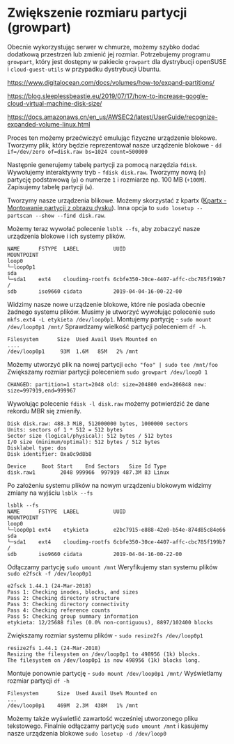 # Zwiększenie rozmiaru partycji (growpart)

Obecnie wykorzystując serwer w chmurze, możemy szybko dodać dodatkową przestrzeń lub zmienić jej rozmiar.
Potrzebujemy programu `growpart`, który jest dostępny w pakiecie `growpart` dla dystrybucji openSUSE i `cloud-guest-utils` w przypadku dystrybucji Ubuntu.

https://www.digitalocean.com/docs/volumes/how-to/expand-partitions/

https://blog.sleeplessbeastie.eu/2019/07/17/how-to-increase-google-cloud-virtual-machine-disk-size/

https://docs.amazonaws.cn/en_us/AWSEC2/latest/UserGuide/recognize-expanded-volume-linux.html


Proces ten możemy przećwiczyć emulując fizyczne urządzenie blokowe.
Tworzymy plik, który będzie reprezentował nasze urządzenie blokowe - `dd if=/dev/zero of=disk.raw bs=1024 count=500000`

Następnie generujemy tabelę partycji za pomocą narzędzia `fdisk`. Wywołujemy interaktywny tryb - `fdisk disk.raw`.
Tworzymy nową (`n`) partycję podstawową (`p`) o numerze `1` i rozmiarze np. 100 MB (`+100M`). Zapisujemy tabelę partycji (`w`).

Tworzymy nasze urządzenia blikowe. Możemy skorzystać z kpartx ([Kpartx - Montowanie partycji z obrazu dysku](Kpartx_-_Montowanie_partycji_z_obrazu_dysku.md)). Inna opcja to `sudo losetup --partscan --show --find disk.raw`.

Możemy teraz wywołać polecenie `lsblk --fs`, aby zobaczyć nasze urządzenia blokowe i ich systemy plików.
```
NAME      FSTYPE  LABEL           UUID                                 MOUNTPOINT
loop0
└─loop0p1
sda
└─sda1    ext4    cloudimg-rootfs 6cbfe350-30ce-4407-affc-cbc785f199b7 /
sdb       iso9660 cidata          2019-04-04-16-00-22-00
```

Widzimy nasze nowe urządzenie blokowe, które nie posiada obecnie żadnego systemu plików.
Musimy je utworzyć wywołując polecenie `sudo mkfs.ext4 -L etykieta /dev/loop0p1`.
Montujemy partycję - `sudo mount /dev/loop0p1 /mnt/`
Sprawdzamy wielkość partycji poleceniem `df -h`.
```
Filesystem      Size  Used Avail Use% Mounted on
....
/dev/loop0p1     93M  1.6M   85M   2% /mnt
```

Możemy utworzyć plik na nowej partycji `echo "foo" | sudo tee /mnt/foo`
Zwiększamy rozmiar partycji poleceniem `sudo growpart /dev/loop0 1`
```
CHANGED: partition=1 start=2048 old: size=204800 end=206848 new: size=997919,end=999967
```

Wywołując polecenie `fdisk -l disk.raw` możemy potwierdzić że dane rekordu MBR się zmieniły.
```
Disk disk.raw: 488.3 MiB, 512000000 bytes, 1000000 sectors
Units: sectors of 1 * 512 = 512 bytes
Sector size (logical/physical): 512 bytes / 512 bytes
I/O size (minimum/optimal): 512 bytes / 512 bytes
Disklabel type: dos
Disk identifier: 0xa0c9d8b8

Device     Boot Start    End Sectors   Size Id Type
disk.raw1        2048 999966  997919 487.3M 83 Linux
```

Po założeniu systemu plików na nowym urządzeniu blokowym widzimy zmiany na wyjściu `lsblk --fs`
```
lsblk --fs
NAME      FSTYPE  LABEL           UUID                                 MOUNTPOINT
loop0
└─loop0p1 ext4    etykieta        e2bc7915-e888-42e0-b54e-874d85c84e66
sda
└─sda1    ext4    cloudimg-rootfs 6cbfe350-30ce-4407-affc-cbc785f199b7 /
sdb       iso9660 cidata          2019-04-04-16-00-22-00
```

Odłączamy partycję `sudo umount /mnt`
Weryfikujemy stan systemu plików `sudo e2fsck -f /dev/loop0p1`
```
e2fsck 1.44.1 (24-Mar-2018)
Pass 1: Checking inodes, blocks, and sizes
Pass 2: Checking directory structure
Pass 3: Checking directory connectivity
Pass 4: Checking reference counts
Pass 5: Checking group summary information
etykieta: 12/25688 files (0.0% non-contiguous), 8897/102400 blocks
```

Zwiększamy rozmiar systemu plików - `sudo resize2fs /dev/loop0p1`
```
resize2fs 1.44.1 (24-Mar-2018)
Resizing the filesystem on /dev/loop0p1 to 498956 (1k) blocks.
The filesystem on /dev/loop0p1 is now 498956 (1k) blocks long.
```

Montuje ponownie partycję - `sudo mount /dev/loop0p1 /mnt/`
Wyświetlamy rozmiar partycji `df -h`
```
Filesystem      Size  Used Avail Use% Mounted on
...
/dev/loop0p1    469M  2.3M  438M   1% /mnt
```

Możemy także wyświetlić zawartość wcześniej utworzonego pliku tekstowego.
Finalnie odłączamy partycję `sudo umount /mnt` i kasujemy nasze urządzenia blokowe `sudo losetup -d /dev/loop0`
